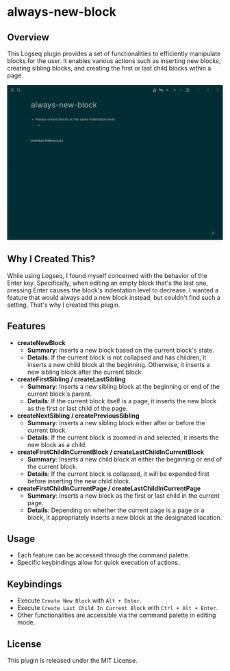 # always-new-block

## Overview

This Logseq plugin provides a set of functionalities to efficiently manipulate blocks for the user. It enables various actions such as inserting new blocks, creating sibling blocks, and creating the first or last child blocks within a page.

![usage](usage.gif)

## Why I Created This?

While using Logseq, I found myself concerned with the behavior of the Enter key. Specifically, when editing an empty block that's the last one, pressing Enter causes the block's indentation level to decrease. I wanted a feature that would always add a new block instead, but couldn't find such a setting. That's why I created this plugin.

## Features

*   **createNewBlock**
    *   **Summary**: Inserts a new block based on the current block's state.
    *   **Details**: If the current block is not collapsed and has children, it inserts a new child block at the beginning. Otherwise, it inserts a new sibling block after the current block.
*   **createFirstSibling / createLastSibling**
    *   **Summary**: Inserts a new sibling block at the beginning or end of the current block's parent.
    *   **Details**: If the current block itself is a page, it inserts the new block as the first or last child of the page.
*   **createNextSibling / createPreviousSibling**
    *   **Summary**: Inserts a new sibling block either after or before the current block.
    *   **Details**: If the current block is zoomed in and selected, it inserts the new block as a child.
*   **createFirstChildInCurrentBlock / createLastChildInCurrentBlock**
    *   **Summary**: Inserts a new child block at either the beginning or end of the current block.
    *   **Details**: If the current block is collapsed, it will be expanded first before inserting the new child block.
*   **createFirstChildInCurrentPage / createLastChildInCurrentPage**
    *   **Summary**: Inserts a new block as the first or last child in the current page.
    *   **Details**: Depending on whether the current page is a page or a block, it appropriately inserts a new block at the designated location.

## Usage

*   Each feature can be accessed through the command palette.
*   Specific keybindings allow for quick execution of actions.

## Keybindings

*   Execute `Create New Block` with `Alt + Enter`.
*   Execute `Create Last Child In Current Block` with `Ctrl + Alt + Enter`.
*   Other functionalities are accessible via the command palette in editing mode.

## License

This plugin is released under the MIT License.